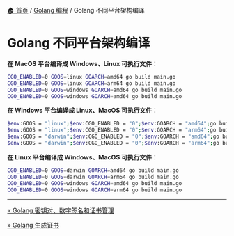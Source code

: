 [🏠 首页](../_index.md) / [Golang 编程](_index.md) / Golang 不同平台架构编译

# Golang 不同平台架构编译

**在 MacOS 平台编译成 Windows、Linux 可执行文件**：

```bash
CGO_ENABLED=0 GOOS=linux GOARCH=amd64 go build main.go
CGO_ENABLED=0 GOOS=linux GOARCH=arm64 go build main.go
CGO_ENABLED=0 GOOS=windows GOARCH=amd64 go build main.go
CGO_ENABLED=0 GOOS=windows GOARCH=amd64 go build main.go
```

**在 Windows 平台编译成 Linux、MacOS 可执行文件**：

```bash
$env:GOOS = "linux";$env:CGO_ENABLED = "0";$env:GOARCH = "amd64";go build carbon/carbon.go
$env:GOOS = "linux";$env:CGO_ENABLED = "0";$env:GOARCH = "arm64";go build carbon/carbon.go
$env:GOOS = "darwin";$env:CGO_ENABLED = "0";$env:GOARCH = "amd64";go build carbon/carbon.go
$env:GOOS = "darwin";$env:CGO_ENABLED = "0";$env:GOARCH = "arm64";go build carbon/carbon.go
```

**在 Linux 平台编译成 Windows、MacOS 可执行文件**：

```bash
CGO_ENABLED=0 GOOS=darwin GOARCH=amd64 go build main.go
CGO_ENABLED=0 GOOS=darwin GOARCH=arm64 go build main.go
CGO_ENABLED=0 GOOS=windows GOARCH=amd64 go build main.go
CGO_ENABLED=0 GOOS=windows GOARCH=arm64 go build main.go
```

---
[« Golang 密钥对、数字签名和证书管理](go-cert-management.md)

[» Golang 生成证书](go-gen-cert.md)
